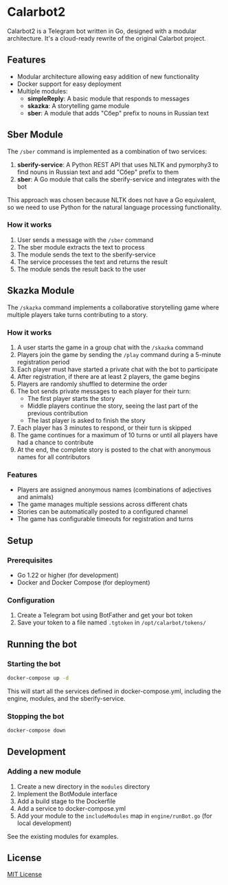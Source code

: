 # Calarbot2

Calarbot2 is a Telegram bot written in Go, designed with a modular architecture. It's a cloud-ready rewrite of the original Calarbot project.

## Features

- Modular architecture allowing easy addition of new functionality
- Docker support for easy deployment
- Multiple modules:
  - **simpleReply**: A basic module that responds to messages
  - **skazka**: A storytelling game module
  - **sber**: A module that adds "Сбер" prefix to nouns in Russian text

## Sber Module

The `/sber` command is implemented as a combination of two services:

1. **sberify-service**: A Python REST API that uses NLTK and pymorphy3 to find nouns in Russian text and add "Сбер" prefix to them
2. **sber**: A Go module that calls the sberify-service and integrates with the bot

This approach was chosen because NLTK does not have a Go equivalent, so we need to use Python for the natural language processing functionality.

### How it works

1. User sends a message with the `/sber` command
2. The sber module extracts the text to process
3. The module sends the text to the sberify-service
4. The service processes the text and returns the result
5. The module sends the result back to the user

## Skazka Module

The `/skazka` command implements a collaborative storytelling game where multiple players take turns contributing to a story.

### How it works

1. A user starts the game in a group chat with the `/skazka` command
2. Players join the game by sending the `/play` command during a 5-minute registration period
3. Each player must have started a private chat with the bot to participate
4. After registration, if there are at least 2 players, the game begins
5. Players are randomly shuffled to determine the order
6. The bot sends private messages to each player for their turn:
   - The first player starts the story
   - Middle players continue the story, seeing the last part of the previous contribution
   - The last player is asked to finish the story
7. Each player has 3 minutes to respond, or their turn is skipped
8. The game continues for a maximum of 10 turns or until all players have had a chance to contribute
9. At the end, the complete story is posted to the chat with anonymous names for all contributors

### Features

- Players are assigned anonymous names (combinations of adjectives and animals)
- The game manages multiple sessions across different chats
- Stories can be automatically posted to a configured channel
- The game has configurable timeouts for registration and turns

## Setup

### Prerequisites

- Go 1.22 or higher (for development)
- Docker and Docker Compose (for deployment)

### Configuration

1. Create a Telegram bot using BotFather and get your bot token
2. Save your token to a file named `.tgtoken` in `/opt/calarbot/tokens/`

## Running the bot

### Starting the bot

```bash
docker-compose up -d
```

This will start all the services defined in docker-compose.yml, including the engine, modules, and the sberify-service.

### Stopping the bot

```bash
docker-compose down
```

## Development

### Adding a new module

1. Create a new directory in the `modules` directory
2. Implement the BotModule interface
3. Add a build stage to the Dockerfile
4. Add a service to docker-compose.yml
5. Add your module to the `includeModules` map in `engine/runBot.go` (for local development)

See the existing modules for examples.

## License

[MIT License](LICENSE)
